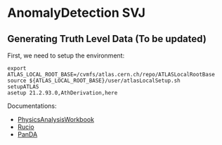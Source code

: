 # AnomalyDetection SVJ

## Generating Truth Level Data (To be updated)

First, we need to setup the environment:
```
export ATLAS_LOCAL_ROOT_BASE=/cvmfs/atlas.cern.ch/repo/ATLASLocalRootBase
source ${ATLAS_LOCAL_ROOT_BASE}/user/atlasLocalSetup.sh
setupATLAS
asetup 21.2.93.0,AthDerivation,here
```

Documentations:
- [PhysicsAnalysisWorkbook](https://twiki.cern.ch/twiki/bin/viewauth/AtlasProtected/PhysicsAnalysisWorkBook)
- [Rucio](https://rucio.cern.ch/documentation/)
- [PanDA](https://panda-wms.readthedocs.io/en/latest/index.html)
